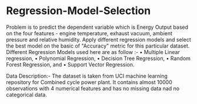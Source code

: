 # Regression-Model-Selection

Problem is to predict the dependent variable which is Energy Output based on the four features - engine temperature, exhaust vacuum, ambient pressure and relative humidity.
Apply different regression models and select the best model on the basic of "Accuracy" metric for this particular dataset.
Different Regression Models used here are as follow :-
•	Multiple Linear regression,
•	Polynomial Regression,
•	Decision Tree Regression,
•	Random Forest Regression, and
•	Support Vector Regression.

Data Description:-
The dataset is taken from UCI machine learning repository for Combined cycle power plant.
It contains almost 10000 observations with 4 numerical features and has no missing data nad no categorical data.
